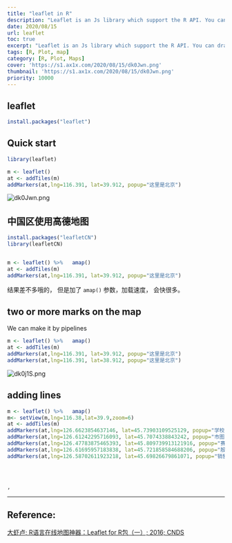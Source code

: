 ```yaml
---
title: "leaflet in R"
description: "Leaflet is an Js library which support the R API. You can draw high complicate and interoperable maps with it"
date: 2020/08/15
url: leaflet
toc: true
excerpt: "Leaflet is an Js library which support the R API. You can draw high complicate and interoperable maps with it"
tags: [R, Plot, map]
category: [R, Plot, Maps]
cover: 'https://s1.ax1x.com/2020/08/15/dk0Jwn.png'
thumbnail: 'https://s1.ax1x.com/2020/08/15/dk0Jwn.png'
priority: 10000
---
```


## leaflet

```r
install.packages("leaflet")
```

## Quick start

```r
library(leaflet)

m <- leaflet()
at <- addTiles(m)
addMarkers(at,lng=116.391, lat=39.912, popup="这里是北京")
```
![dk0Jwn.png](https://s1.ax1x.com/2020/08/15/dk0Jwn.png)

## 中国区使用高德地图

```r
install.packages("leafletCN")
library(leafletCN)


m <- leaflet() %>%   amap()
at <- addTiles(m)
addMarkers(at,lng=116.391, lat=39.912, popup="这里是北京")
```
结果差不多哦的， 但是加了 `amap()` 参数，加载速度， 会快很多。


## two or more marks on the map

We can make it by pipelines

```r
m <- leaflet() %>%   amap()
at <- addTiles(m)
addMarkers(at,lng=116.391, lat=39.912, popup="这里是北京")
addMarkers(at,lng=116.391, lat=38.912, popup="这里是北京")

```
![dk0j1S.png](https://s1.ax1x.com/2020/08/15/dk0j1S.png)

## adding lines



```r
m <- leaflet() %>%   amap()
m<- setView(m,lng=116.38,lat=39.9,zoom=6)
at <- addTiles(m)
addMarkers(at,lng=126.6623854637146, lat=45.73903109525129, popup="学校; 哈九中") %>%
addMarkers(at,lng=126.61242295716093, lat=45.7074338843242, popup="市图书馆") %>%
addMarkers(at,lng=126.47783875465393, lat=45.809739913121916, popup="赛信生物; 待定") %>%
addMarkers(at,lng=126.61695957183838, lat=45.721858584688206, popup="殷氏生物; 中兴街中关村基地一楼; 周二上午10点") %>%
addMarkers(at,lng=126.58702611923218, lat=45.69826679861071, popup="销售，E区 东南门; 哈西万达华宅E3栋1单元2401室; 周三上午9点")




,  

```

---
## Reference:
[大虾卢; R语言在线地图神器：Leaflet for R包（一）; 2016; CNDS](https://blog.csdn.net/allenlu2008/article/details/52816708)
